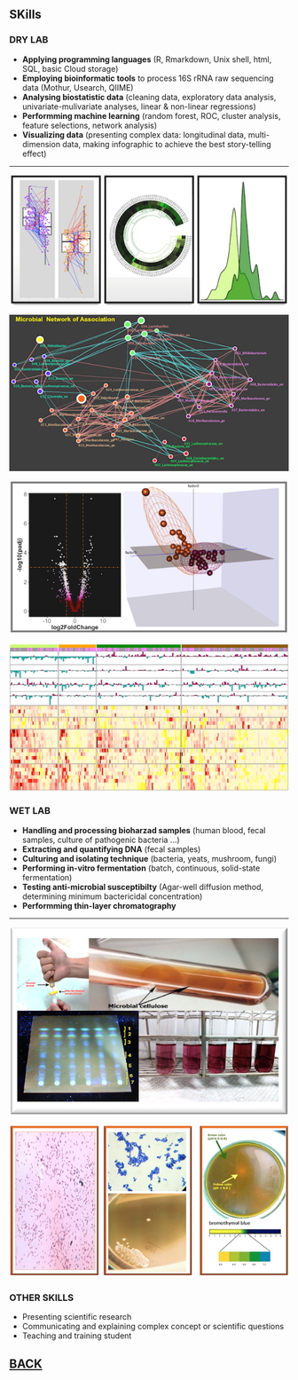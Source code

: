 

## SKills
### DRY LAB



 - **Applying programming languages** (R, Rmarkdown, Unix shell, html, SQL, basic Cloud storage) 
 - **Employing bioinformatic tools** to process 16S rRNA raw sequencing data (Mothur, Usearch, QIIME)
 - **Analysing biostatistic data** (cleaning data, exploratory data analysis, univariate-mulivariate analyses, linear & non-linear regressions)
 - **Performming machine learning** (random forest, ROC, cluster analysis, feature selections, network analysis)
 - **Visualizing data** (presenting complex data: longitudinal data, multi-dimension data, making infographic to achieve the best story-telling effect) 
 
 ---
 
 [<img src="images/4hinh.png?raw=true"/>](/Skills)
 
 [<img src="images/Net4.png?raw=true"/>](/Skills)
 
 [<img src="images/Dry1.png?raw=true"/>](/Skills)
 
 [<img src="images/map1.png?raw=true"/>](/Skills)
 
### WET LAB
  

- **Handling and processing bioharzad samples** (human blood, fecal samples,  culture of pathogenic bacteria ...)
- **Extracting and quantifying DNA** (fecal samples)
- **Culturing and isolating technique** (bacteria, yeats, mushroom, fungi) 
- **Performing in-vitro fermentation** (batch, continuous, solid-state fermentation)
- **Testing anti-microbial susceptibilty** (Agar-well diffusion method, determining minimum bactericidal concentration) 
- **Performming thin-layer chromatography** 

---
 
 [<img src="images/wet1.png?raw=true"/>](/Skills)
 
 [<img src="images/wet2.png?raw=true"/>](/Skills)

### OTHER SKILLS

- Presenting scientific research 
- Communicating and explaining complex concept or scientific questions
- Teaching and training student 



## [BACK](https://biokhoi.github.io/)





